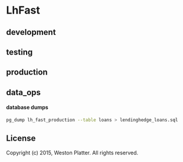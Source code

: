 LhFast
======

## development
## testing
## production


## data_ops

#### database dumps

```sh
pg_dump lh_fast_production --table loans > lendinghedge_loans.sql
```

## License
Copyright (c) 2015, Weston Platter. All rights reserved.
